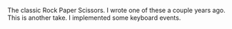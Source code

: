 The classic Rock Paper Scissors. I wrote one of these a couple years ago. This is another take. I implemented some keyboard events.
